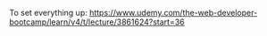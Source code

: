 To set everything up: https://www.udemy.com/the-web-developer-bootcamp/learn/v4/t/lecture/3861624?start=36
